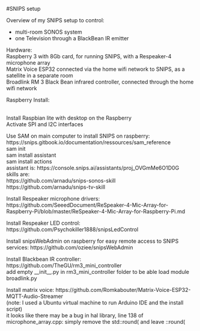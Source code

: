 #SNIPS setup

Overview of my SNIPS setup to control: 
  - multi-room SONOS system
  - one Television through a BlackBean IR emitter
  
 Hardware:
  <br>Raspberry 3 with 8Gb card, for running SNIPS, with a Respeaker-4 microphone array
  <br>Matrix Voice ESP32 connected via the home wifi network to SNIPS, as a satellite in a separate room
  <br>Broadlink RM 3 Black Bean infrared controller, connected through the home wifi network
  
  <p>Raspberry Install:
  
<br>  Install Raspbian lite with desktop on the Raspberry
<br>  Activate SPI and I2C interfaces
  
<p>  Use SAM on main computer to install SNIPS on raspberry: https://snips.gitbook.io/documentation/ressources/sam_reference
<br>  sam init 
<br>  sam install assistant
<br>  sam install actions 
<br>  assistant is: https://console.snips.ai/assistants/proj_OVGmMe6O1D0G
<br>  skills are:
<br>  https://github.com/arnadu/snips-sonos-skill
<br>  https://github.com/arnadu/snips-tv-skill
  
<p>  Install Respeaker microphone drivers: https://github.com/SeeedDocument/ReSpeaker-4-Mic-Array-for-Raspberry-Pi/blob/master/ReSpeaker-4-Mic-Array-for-Raspberry-Pi.md
  
<p>  Install Respeaker LED control: https://github.com/Psychokiller1888/snipsLedControl

<p> Install snipsWebAdmin on raspberry for easy remote access to SNIPS services: https://github.com/oziee/snipsWebAdmin

<p>  Install Blackbean IR controller: https://github.com/TheGU/rm3_mini_controller
<br>	add empty __init__.py in rm3_mini_controller folder to be able load module broadlink.py

<p> Install matrix voice: https://github.com/Romkabouter/Matrix-Voice-ESP32-MQTT-Audio-Streamer
<br> (note: I used a Ubuntu virtual machine to run Arduino IDE and the install script)
<br>  it looks like there may be a bug in hal library, line 138 of microphone_array.cpp: simply remove the std::round( and leave ::round( 
 
 
 

  
  
  
  
  
  
  
  


